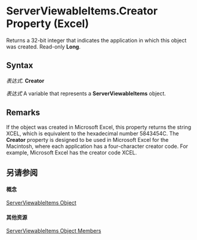
# ServerViewableItems.Creator Property (Excel)

Returns a 32-bit integer that indicates the application in which this object was created. Read-only  **Long**.


## Syntax

 _表达式_. **Creator**

 _表达式_ A variable that represents a **ServerViewableItems** object.


## Remarks

If the object was created in Microsoft Excel, this property returns the string XCEL, which is equivalent to the hexadecimal number 5843454C. The  **Creator** property is designed to be used in Microsoft Excel for the Macintosh, where each application has a four-character creator code. For example, Microsoft Excel has the creator code XCEL.


## 另请参阅


#### 概念


[ServerViewableItems Object](ce51dc80-ae34-f31a-81c0-f29467668289.md)
#### 其他资源


[ServerViewableItems Object Members](http://msdn.microsoft.com/library/3d66dcd9-5a9f-2e01-9e0c-2c79a7fac8b7%28Office.15%29.aspx)